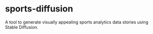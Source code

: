 # sports-diffusion
A tool to generate visually appealing sports analytics data stories using Stable Diffusion.
